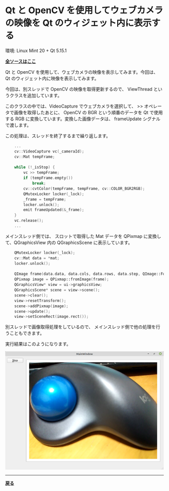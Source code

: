 # Qt と OpenCV を使用してウェブカメラの映像を **Qt のウィジェット内に**表示する

環境: Linux Mint 20 + Qt 5.15.1

**[全ソースはここ](https://github.com/Taro3/QtOpenCVVideoView2)**

Qt と OpenCV を使用して、ウェブカメラの映像を表示してみます。今回は、 Qt のウィジェット内に映像を表示してみます。

今回は、別スレッドで OpenCV の映像を取得更新するので、 ViewThread というクラスを追加しています。

このクラスの中では、VideoCapture でウェブカメラを選択して、 >> オペレータで画像を取得したあとに、 OpenCV の BGR という順番のデータを Qt で使用する RGB に変換しています。変換した画像データは、 frameUpdate シグナルで渡します。

この処理は、スレッドを終了するまで繰り返します。

```C++
    ...
    cv::VideoCapture vc(_cameraId);
    cv::Mat tempFrame;

    while (!_isStop) {
        vc >> tempFrame;
        if (tempFrame.empty())
            break;
        cv::cvtColor(tempFrame, tempFrame, cv::COLOR_BGR2RGB);
        QMutexLocker locker(_lock);
        _frame = tempFrame;
        locker.unlock();
        emit frameUpdated(&_frame);
    }
    vc.release();
    ...
```

メインスレッド側では、 スロットで取得した Mat データを QPixmap に変換して、QGraphicsView 内の QGraphicsScene に表示しています。

```C++
    QMutexLocker locker(_lock);
    cv::Mat data = *mat;
    locker.unlock();

    QImage frame(data.data, data.cols, data.rows, data.step, QImage::Format_RGB888);
    QPixmap image = QPixmap::fromImage(frame);
    QGraphicsView* view = ui->graphicsView;
    QGraphicsScene* scene = view->scene();
    scene->clear();
    view->resetTransform();
    scene->addPixmap(image);
    scene->update();
    view->setSceneRect(image.rect());
```

別スレッドで画像取得処理をしているので、 メインスレッド側で他の処理を行うこともできます。

実行結果はこのようになります。

![実行結果](img/3.png)

***

**[戻る](../Qt.md)**
